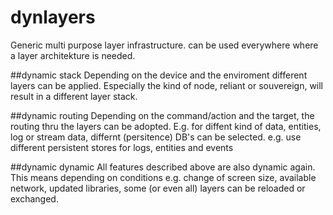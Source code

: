 dynlayers
=========

Generic multi purpose layer infrastructure. can be used everywhere where a layer architekture is needed.

##dynamic stack
Depending on the device and the enviroment different layers can be applied. Especially the kind of node, 
reliant or souvereign, will result in a different layer stack.

##dynamic routing
Depending on the command/action and the target, the routing thru the layers can be adopted.
E.g. for diffent kind of data, entities, log or stream data, differnt (persitence) DB's can
be selected. 
e.g. use different persistent stores for logs, entities and events

##dynamic dynamic
All features described above are also dynamic again. This means depending on conditions e.g. 
change of screen size, available network, updated libraries, some (or even all) layers can be reloaded or 
exchanged.
